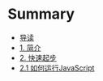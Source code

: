# Summary

* [导读](README.md)
* [1. 简介](1jian-jie.md)
* [2. 快速起步](2kuai-su-qi-bu.md)
* [2.1 如何运行JavaScript](21-ru-he-yun-xing-javascript.md)

